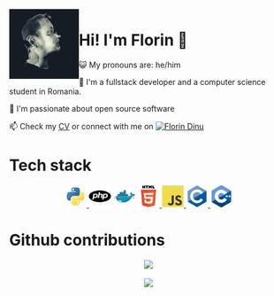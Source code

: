 <img align='left' src='./assets/image.jpeg' width='25%' heigh="35%">

# Hi! I'm Florin 👋
:smiley_cat: My pronouns are: he/him

🔭 I'm a fullstack developer and a computer science student in Romania.

🌱 I'm passionate about open source software

📫 Check my  [CV](https://fredtux.github.io/online-cv/) or connect with me on <a href="https://www.linkedin.com/in/dinuflorin/" target="blank"><img align="" src="https://raw.githubusercontent.com/rahuldkjain/github-profile-readme-generator/master/src/images/icons/Social/linked-in-alt.svg" alt="Florin Dinu" height="10" width="10" /></a>

# Tech stack
<p align="center">
    <a href="https://www.python.org" target="_blank" rel="noreferrer"> <img src="https://raw.githubusercontent.com/devicons/devicon/master/icons/python/python-original.svg" alt="python" width="40" height="40"/>
    <a href="https://www.php.net/"><img src="https://raw.githubusercontent.com/devicons/devicon/master/icons/php/php-plain.svg" alt="php" width="40" height="40" /></a>
    <a href="https://www.docker.com/"><img src="https://raw.githubusercontent.com/devicons/devicon/master/icons/docker/docker-original.svg" alt="docker" width="40" height="40" /></a>
    <a href="https://www.w3.org/html/" target="_blank" rel="noreferrer"> <img src="https://raw.githubusercontent.com/devicons/devicon/master/icons/html5/html5-original-wordmark.svg" alt="html5" width="40" height="40"/> </a>
    <a href="https://developer.mozilla.org/en-US/docs/Web/JavaScript" target="_blank" rel="noreferrer"> <img src="https://raw.githubusercontent.com/devicons/devicon/master/icons/javascript/javascript-original.svg" alt="javascript" width="40" height="40"/> </a>
    <a href="https://www.cprogramming.com/" target="_blank" rel="noreferrer"> <img src="https://raw.githubusercontent.com/devicons/devicon/master/icons/c/c-original.svg" alt="c" width="40" height="40"/> </a>
    <a href="https://www.w3schools.com/cpp/" target="_blank" rel="noreferrer"> <img src="https://raw.githubusercontent.com/devicons/devicon/master/icons/cplusplus/cplusplus-original.svg" alt="cplusplus" width="40" height="40"/> </a>
</p>

# Github contributions
<p align="center">
<img src="https://streak-stats.demolab.com/?user=fredtux&theme=dark" />
</p>
<p align="center">
<img src="https://github-readme-stats.vercel.app/api/top-langs/?username=fredtux&layout=compact&theme=transparent&count_private=true&hide_border=true"/>
</p>

<!--
**fredtux/fredtux** is a ✨ _special_ ✨ repository because its `README.md` (this file) appears on your GitHub profile.

Here are some ideas to get you started:

- 🔭 I’m currently working on ...
- 🌱 I’m currently learning ...
- 👯 I’m looking to collaborate on ...
- 🤔 I’m looking for help with ...
- 💬 Ask me about ...
- 📫 How to reach me: ...
- 😄 Pronouns: ...
- ⚡ Fun fact: ...
-->

